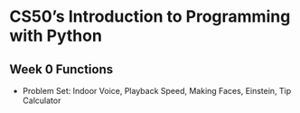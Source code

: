 # CS50’s Introduction to Programming with Python

## Week 0 Functions

- Problem Set: Indoor Voice, Playback Speed, Making Faces, Einstein, Tip Calculator
